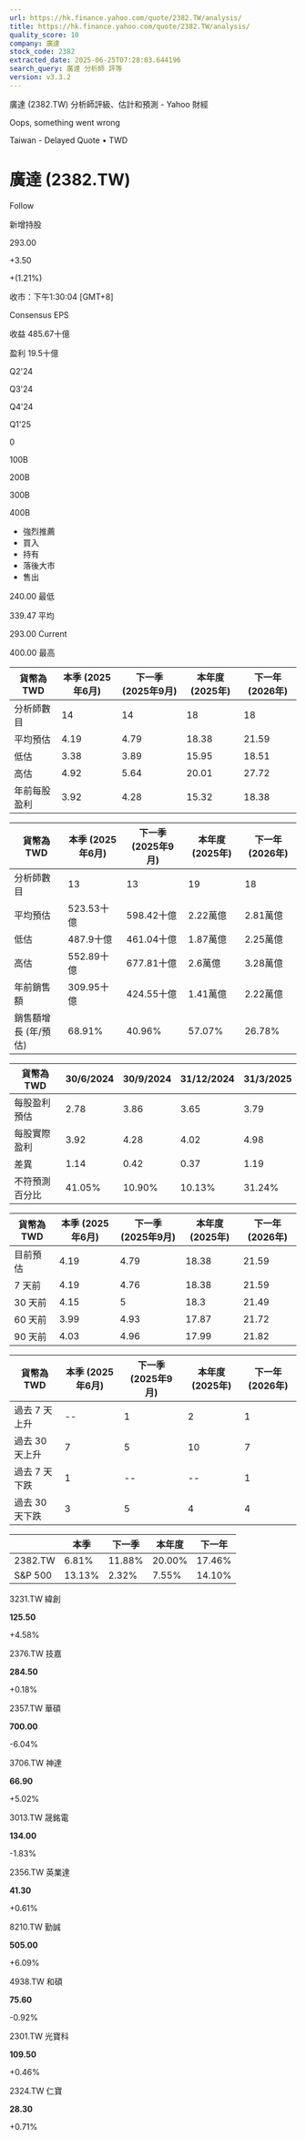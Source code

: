 ```yaml
---
url: https://hk.finance.yahoo.com/quote/2382.TW/analysis/
title: https://hk.finance.yahoo.com/quote/2382.TW/analysis/
quality_score: 10
company: 廣達
stock_code: 2382
extracted_date: 2025-06-25T07:28:03.644196
search_query: 廣達 分析師 評等
version: v3.3.2
---
```


廣達 (2382.TW) 分析師評級、估計和預測 - Yahoo 財經


Oops, something went wrong

 

Taiwan - Delayed Quote • TWD 

# 廣達 (2382.TW)

Follow

 

新增持股

293.00

+3.50

+(1.21%)

收市：下午1:30:04 [GMT+8]

Consensus EPS

收益 485.67十億

盈利 19.5十億

Q2'24

Q3'24

Q4'24

Q1'25

0

100B

200B

300B

400B

* 強烈推薦
* 買入
* 持有
* 落後大市
* 售出

240.00 最低

339.47 平均

293.00 Current

400.00 最高

| 貨幣為TWD | 本季 (2025年6月) | 下一季 (2025年9月) | 本年度 (2025年) | 下一年 (2026年) |
| --- | --- | --- | --- | --- |
| 分析師數目 | 14 | 14 | 18 | 18 |
| 平均預估 | 4.19 | 4.79 | 18.38 | 21.59 |
| 低估 | 3.38 | 3.89 | 15.95 | 18.51 |
| 高估 | 4.92 | 5.64 | 20.01 | 27.72 |
| 年前每股盈利 | 3.92 | 4.28 | 15.32 | 18.38 |

| 貨幣為TWD | 本季 (2025年6月) | 下一季 (2025年9月) | 本年度 (2025年) | 下一年 (2026年) |
| --- | --- | --- | --- | --- |
| 分析師數目 | 13 | 13 | 19 | 18 |
| 平均預估 | 523.53十億 | 598.42十億 | 2.22萬億 | 2.81萬億 |
| 低估 | 487.9十億 | 461.04十億 | 1.87萬億 | 2.25萬億 |
| 高估 | 552.89十億 | 677.81十億 | 2.6萬億 | 3.28萬億 |
| 年前銷售額 | 309.95十億 | 424.55十億 | 1.41萬億 | 2.22萬億 |
| 銷售額增長 (年/預估) | 68.91% | 40.96% | 57.07% | 26.78% |

| 貨幣為TWD | 30/6/2024 | 30/9/2024 | 31/12/2024 | 31/3/2025 |
| --- | --- | --- | --- | --- |
| 每股盈利預估 | 2.78 | 3.86 | 3.65 | 3.79 |
| 每股實際盈利 | 3.92 | 4.28 | 4.02 | 4.98 |
| 差異 | 1.14 | 0.42 | 0.37 | 1.19 |
| 不符預測百分比 | 41.05% | 10.90% | 10.13% | 31.24% |

| 貨幣為TWD | 本季 (2025年6月) | 下一季 (2025年9月) | 本年度 (2025年) | 下一年 (2026年) |
| --- | --- | --- | --- | --- |
| 目前預估 | 4.19 | 4.79 | 18.38 | 21.59 |
| 7 天前 | 4.19 | 4.76 | 18.38 | 21.59 |
| 30 天前 | 4.15 | 5 | 18.3 | 21.49 |
| 60 天前 | 3.99 | 4.93 | 17.87 | 21.72 |
| 90 天前 | 4.03 | 4.96 | 17.99 | 21.82 |

| 貨幣為TWD | 本季 (2025年6月) | 下一季 (2025年9月) | 本年度 (2025年) | 下一年 (2026年) |
| --- | --- | --- | --- | --- |
| 過去 7 天上升 | -- | 1 | 2 | 1 |
| 過去 30 天上升 | 7 | 5 | 10 | 7 |
| 過去 7 天下跌 | 1 | -- | -- | 1 |
| 過去 30 天下跌 | 3 | 5 | 4 | 4 |

|  | 本季 | 下一季 | 本年度 | 下一年 |
| --- | --- | --- | --- | --- |
| 2382.TW | 6.81% | 11.88% | 20.00% | 17.46% |
| S&P 500 | 13.13% | 2.32% | 7.55% | 14.10% |

3231.TW  緯創

**125.50**

+4.58%

2376.TW  技嘉

**284.50**

+0.18%

2357.TW  華碩

**700.00**

-6.04%

3706.TW  神達

**66.90**

+5.02%

3013.TW  晟銘電

**134.00**

-1.83%

2356.TW  英業達

**41.30**

+0.61%

8210.TW  勤誠

**505.00**

+6.09%

4938.TW  和碩

**75.60**

-0.92%

2301.TW  光寶科

**109.50**

+0.46%

2324.TW  仁寶

**28.30**

+0.71%